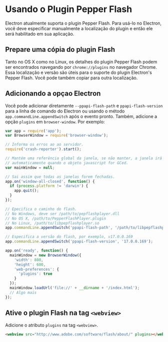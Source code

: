 # Usando o Plugin Pepper Flash

Electron atualmente suporta o plugin Pepper Flash. Para usá-lo no Electron,
você deve especificar manualmente a localização do plugin e então ele será
habilitado em sua aplicação.

## Prepare uma cópia do plugin Flash

Tanto no OS X como no Linux, os detalhes do plugin Pepper Flash podem ser
encontrados navegando por `chrome://plugins` no navegador Chrome. Essa
localização e versão são úteis para o suporte do plugin Electron's Pepper Flash.
Você pode também copiar para outra localização.

## Adicionando a opçao Electron

Você pode adicionar diretamente `--ppapi-flash-path` e `ppapi-flash-version`
para a linha de comando do Electron ou usando o método
`app.commandLine.appendSwitch` após o evento pronto. Também, adicione a opção
`plugins` em `browser-window`.
Por exemplo:

```javascript
var app = require('app');
var BrowserWindow = require('browser-window');

// Informa os erros ao ao servidor.
require('crash-reporter').start();

// Mantém uma referência global da janela, se não manter, a janela irá fechar
// automaticamente quando o objeto javascript for GCed.
var mainWindow = null;

// Sai assim que todas as janelas forem fechadas.
app.on('window-all-closed', function() {
  if (process.platform != 'darwin') {
    app.quit();
  }
});

// Epecifica o caminho do flash.
// No Windows, deve ser /path/to/pepflashplayer.dll
// No OS X, /path/to/PepperFlashPlayer.plugin
// No Linux, /path/to/libpepflashplayer.so
app.commandLine.appendSwitch('ppapi-flash-path', '/path/to/libpepflashplayer.so');

// Especifica a versão do flash, por exemplo, v17.0.0.169
app.commandLine.appendSwitch('ppapi-flash-version', '17.0.0.169');

app.on('ready', function() {
  mainWindow = new BrowserWindow({
    'width': 800,
    'height': 600,
    'web-preferences': {
      'plugins': true
    }
  });
  mainWindow.loadUrl('file://' + __dirname + '/index.html');
  // Algo mais
});
```

## Ative o plugin Flash na tag `<webview>`

Adicione o atributo `plugins` na tag `<webview>`.

```html
<webview src="http://www.adobe.com/software/flash/about/" plugins></webview>
```
